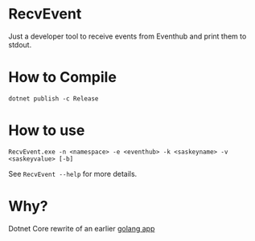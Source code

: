 # RecvEvent

Just a developer tool to receive events from Eventhub and print them to stdout.

# How to Compile

`dotnet publish -c Release`

# How to use

`RecvEvent.exe -n <namespace> -e <eventhub> -k <saskeyname> -v <saskeyvalue> [-b]`

See `RecvEvent --help` for more details.

# Why?

Dotnet Core rewrite of an earlier [golang app](https://github.com/st0le/eventhub-consumer-go)